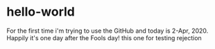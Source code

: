 # hello-world
For the first time i'm trying to use the GitHub and today is 2-Apr, 2020. 
Happily it's one day after the Fools day!
this one for testing rejection
